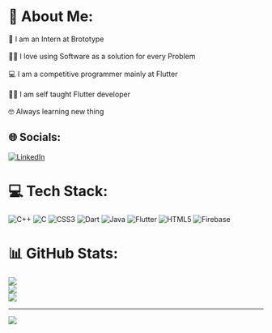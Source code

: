 # 💫 About Me:
🏫 I am an Intern at Brototype<br><br>🧑‍💻 I love using Software as a solution for every Problem<br><br>💻 I am a competitive programmer mainly at Flutter<br><br>🧑‍🎓 I am self taught Flutter developer<br><br>🤓 Always learning new thing


## 🌐 Socials:
[![LinkedIn](https://img.shields.io/badge/LinkedIn-%230077B5.svg?logo=linkedin&logoColor=white)](https://linkedin.com/in/https://www.linkedin.com/in/mohamed-kutty-0495b4222/) 

# 💻 Tech Stack:
![C++](https://img.shields.io/badge/c++-%2300599C.svg?style=for-the-badge&logo=c%2B%2B&logoColor=white) ![C](https://img.shields.io/badge/c-%2300599C.svg?style=for-the-badge&logo=c&logoColor=white) ![CSS3](https://img.shields.io/badge/css3-%231572B6.svg?style=for-the-badge&logo=css3&logoColor=white) ![Dart](https://img.shields.io/badge/dart-%230175C2.svg?style=for-the-badge&logo=dart&logoColor=white) ![Java](https://img.shields.io/badge/java-%23ED8B00.svg?style=for-the-badge&logo=java&logoColor=white) ![Flutter](https://img.shields.io/badge/Flutter-%2302569B.svg?style=for-the-badge&logo=Flutter&logoColor=white) ![HTML5](https://img.shields.io/badge/html5-%23E34F26.svg?style=for-the-badge&logo=html5&logoColor=white) ![Firebase](https://img.shields.io/badge/firebase-%23039BE5.svg?style=for-the-badge&logo=firebase)
# 📊 GitHub Stats:
![](https://github-readme-stats.vercel.app/api?username=mohamed-815&theme=dark&hide_border=false&include_all_commits=false&count_private=false)<br/>
![](https://github-readme-streak-stats.herokuapp.com/?user=mohamed-815&theme=dark&hide_border=false)<br/>
![](https://github-readme-stats.vercel.app/api/top-langs/?username=mohamed-815&theme=dark&hide_border=false&include_all_commits=false&count_private=false&layout=compact)

---
[![](https://visitcount.itsvg.in/api?id=mohamed-815&icon=0&color=0)](https://visitcount.itsvg.in)

<!-- Proudly created with GPRM ( https://gprm.itsvg.in ) -->